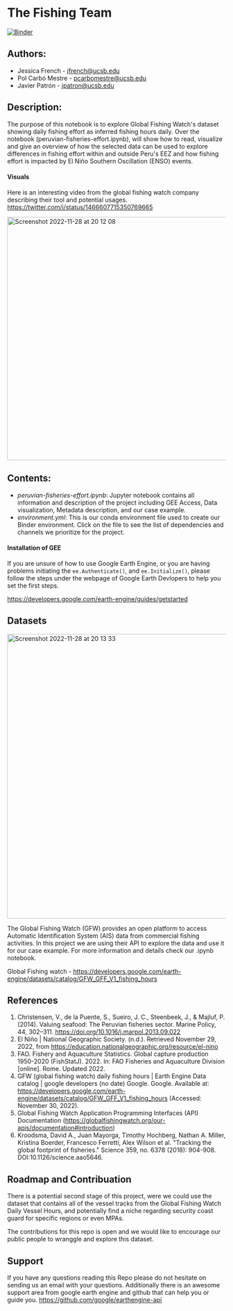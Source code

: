 # **The Fishing Team** 

[![Binder](https://mybinder.org/badge_logo.svg)](https://mybinder.org/v2/gh/EDS220-Fall2022-org/homework-2-mac/HEAD)

## **Authors:**

- Jessica French - jfrench@ucsb.edu
- Pol Carbó Mestre - pcarbomestre@ucsb.edu
- Javier Patrón - jpatron@ucsb.edu

## **Description:**

The purpose of this notebook is to explore Global Fishing Watch's dataset showing daily fishing effort as inferred fishing hours daily. Over the notebook (peruvian-fisheries-effort.ipynb), will show how to read, visualize and give an overview of how the selected data can be used to explore differences in fishing effort within and outside Peru's EEZ and how fishing effort is impacted by El Niño Southern Oscillation (ENSO) events.

#### **Visuals**
Here is an interesting video from the global fishing watch company describing their tool and potential usages. 
https://twitter.com/i/status/1466607715350769665

<img width="560" alt="Screenshot 2022-11-28 at 20 12 08" src="https://user-images.githubusercontent.com/110002614/204437845-87b9ac57-6944-45d7-ae79-b035ee656554.png">

## Contents:
- _peruvian-fisheries-effort.ipynb_: Jupyter notebook contains all information and description of the project including GEE Access, Data visualization, Metadata description, and our case example.
- _environment.yml_: This is our conda environment file used to create our Binder environment. Click on the file to see the list of dependencies and channels we prioritize for the project.

#### **Installation of GEE**
If you are unsure of how to use Google Earth Engine, or you are having problems initiating the `ee.Authenticate()`, and `ee.Initialize()`, please follow the steps under the webpage of Google Earth Devlopers to help you set the first steps.

https://developers.google.com/earth-engine/guides/getstarted

## **Datasets**
 <img width="655" alt="Screenshot 2022-11-28 at 20 13 33" src="https://user-images.githubusercontent.com/110002614/204438134-ea688841-9f4b-473d-b72e-386b5c343024.png">
 
 
The Global Fishing Watch (GFW) provides an open platform to access Automatic Identification System (AIS) data from commercial fishing activities. In this project we are using their API to explore the data and use it for our case example. For more information and details check our .ipynb notebook.
 
Global Fishing watch - https://developers.google.com/earth-engine/datasets/catalog/GFW_GFF_V1_fishing_hours


## **References**
1. Christensen, V., de la Puente, S., Sueiro, J. C., Steenbeek, J., & Majluf, P. (2014). Valuing seafood: The Peruvian fisheries sector. Marine Policy, 44, 302–311. https://doi.org/10.1016/j.marpol.2013.09.022
2. El Niño | National Geographic Society. (n.d.). Retrieved November 29, 2022, from https://education.nationalgeographic.org/resource/el-nino
3. FAO. Fishery and Aquaculture Statistics. Global capture production 1950-2020 (FishStatJ). 2022. In: FAO Fisheries and Aquaculture Division [online]. Rome. Updated 2022.
4. GFW (global fishing watch) daily fishing hours | Earth Engine Data catalog | google developers (no date) Google. Google. Available at: https://developers.google.com/earth-engine/datasets/catalog/GFW_GFF_V1_fishing_hours (Accessed: November 30, 2022).
5. Global Fishing Watch Application Programming Interfaces (API) Documentation (https://globalfishingwatch.org/our-apis/documentation#introduction)
6. Kroodsma, David A., Juan Mayorga, Timothy Hochberg, Nathan A. Miller, Kristina Boerder, Francesco Ferretti, Alex Wilson et al. "Tracking the global footprint of fisheries." Science 359, no. 6378 (2018): 904-908. DOI:10.1126/science.aao5646.

## **Roadmap and Contribuation**
There is a potential second stage of this project, were we could use the dataset that contains all of the vessel tracks from the Global Fishing Watch Daily Vessel Hours, and potentially find a niche regarding security coast guard for specific regions or even MPAs. 

The contributions for this repo is open and we would like to encourage our public people to wranggle and explore this dataset.

## **Support**
If you have any questions reading this Repo please do not hesitate on sending us an email with your questions. Additionally there is an awesome support area from google earth engine and github that can help you or guide you.
https://github.com/google/earthengine-api
